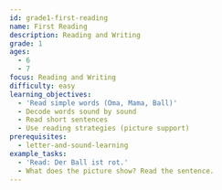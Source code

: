 ```yaml
---
id: grade1-first-reading
name: First Reading
description: Reading and Writing
grade: 1
ages:
  - 6
  - 7
focus: Reading and Writing
difficulty: easy
learning_objectives:
  - 'Read simple words (Oma, Mama, Ball)'
  - Decode words sound by sound
  - Read short sentences
  - Use reading strategies (picture support)
prerequisites:
  - letter-and-sound-learning
example_tasks:
  - 'Read: Der Ball ist rot.'
  - What does the picture show? Read the sentence.
---
```


